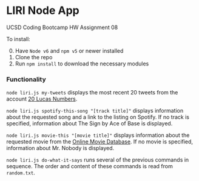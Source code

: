 # LIRI Node App

UCSD Coding Bootcamp HW Assignment 08

To install:

0. Have `Node v6` and `npm v5` or newer installed
1. Clone the repo
2. Run `npm install` to download the necessary modules

### Functionality

`node liri.js my-tweets` displays the most recent 20 tweets from the account [20 Lucas Numbers](https://twitter.com/zQLX28gZYmzs9PP).

`node liri.js spotify-this-song "[track title]"` displays information about the requested song and a link to the listing on Spotify. If no track is specified, information about The Sign by Ace of Base is displayed.

`node liri.js movie-this "[movie title]"` displays information about the requested movie from the [Online Movie Database](https://www.omdbapi.com). If no movie is specified, information about Mr. Nobody is displayed.

`node liri.js do-what-it-says` runs several of the previous commands in sequence. The order and content of these commands is read from `random.txt`.
